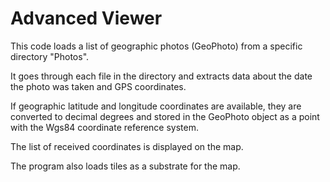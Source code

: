 ﻿
# Advanced Viewer

This code loads a list of geographic photos (GeoPhoto) from a specific directory "Photos".

It goes through each file in the directory and extracts data about the date the photo was taken and GPS coordinates.

If geographic latitude and longitude coordinates are available, they are converted to decimal degrees and stored in the GeoPhoto object as a point with the Wgs84 coordinate reference system.

The list of received coordinates is displayed on the map.

The program also loads tiles as a substrate for the map.
